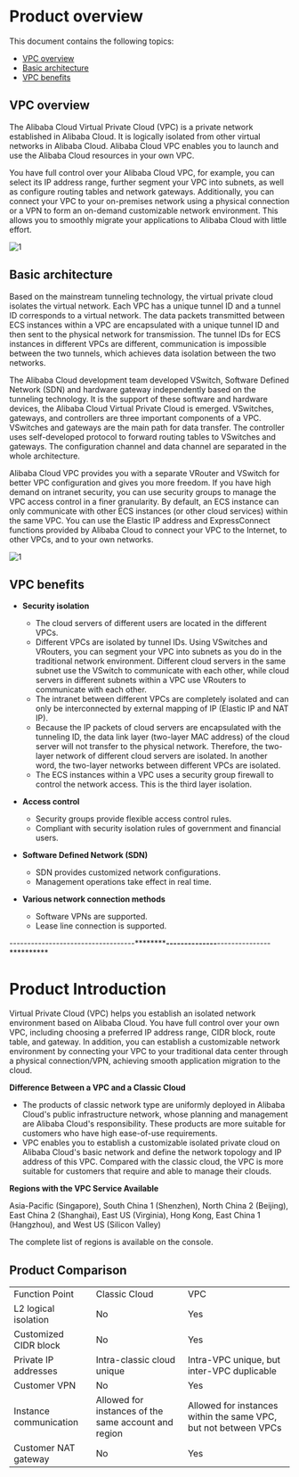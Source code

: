 # Product overview

This document contains the following topics:

- [VPC overview](overview)
- [Basic architecture](#architecutre)
- [VPC benefits](#benefits)


<a name="overview"></a>
## VPC overview

The Alibaba Cloud Virtual Private Cloud (VPC) is a private network established in Alibaba Cloud. It is logically isolated from other virtual networks in Alibaba Cloud. Alibaba Cloud VPC enables you to launch and use the Alibaba Cloud resources in your own VPC.

You have full control over your Alibaba Cloud VPC, for example, you can select its IP address range, further segment your VPC into subnets, as well as configure routing tables and network gateways. Additionally, you can connect your VPC to your on-premises network using a physical connection or a VPN to form an on-demand customizable network environment. This allows you to smoothly migrate your applications to Alibaba Cloud with little effort.

![1](http://docs-aliyun.cn-hangzhou.oss.aliyun-inc.com/assets/pic/34217/intl_en/1490084621378/Basic_VPC.png)

<a name="architecutre"></a>
## Basic architecture

Based on the mainstream tunneling technology, the virtual private cloud isolates the virtual network. Each VPC has a unique tunnel ID and a tunnel ID corresponds to a virtual network. The data packets transmitted between ECS instances within a VPC are encapsulated with a unique tunnel ID and then sent to the physical network for transmission. The tunnel IDs for ECS instances in different VPCs are different, communication is impossible between the two tunnels, which achieves data isolation between the two networks.

The Alibaba Cloud development team developed VSwitch, Software Defined Network (SDN) and hardware gateway independently based on the tunneling technology. It is the support of these software and hardware devices, the Alibaba Cloud Virtual Private Cloud is emerged. VSwitches, gateways, and controllers are three important components of a VPC. VSwitches and gateways are the main path for data transfer. The controller uses self-developed protocol to forward routing tables to VSwitches and gateways. The configuration channel and data channel are separated in the whole architecture.

Alibaba Cloud VPC provides you with a separate VRouter and VSwitch for better VPC configuration and gives you more freedom. If you have high demand on intranet security, you can use security groups to manage the VPC access control in a finer granularity. By default, an ECS instance can only communicate with other ECS instances (or other cloud services) within the same VPC. You can use the Elastic IP address and ExpressConnect functions provided by Alibaba Cloud to connect your VPC to the Internet, to other VPCs, and to your own networks.

![1](http://docs-aliyun.cn-hangzhou.oss.aliyun-inc.com/assets/pic/34217/intl_en/1490087831180/VPC_New.png)

<a name="benefits"></a>
## VPC benefits

- **Security isolation**
	- The cloud servers of different users are located in the different VPCs.
	- Different VPCs are isolated by tunnel IDs. Using VSwitches and VRouters, you can segment your VPC into subnets as you do in the traditional network environment. Different cloud servers in the same subnet use the VSwitch to communicate with each other, while cloud servers in different subnets within a VPC use VRouters to communicate with each other.
	- The intranet between different VPCs are completely isolated and can only be interconnected by external mapping of IP (Elastic IP and NAT IP).
	- Because the IP packets of cloud servers are encapsulated with the tunneling ID, the data link layer (two-layer MAC address) of the cloud server will not transfer to the physical network. Therefore, the two-layer network of different cloud servers are isolated. In another word, the two-layer networks between different VPCs are isolated.
	- The ECS instances within a VPC uses a security group firewall to control the network access. This is the third layer isolation.

- **Access control**
	- Security groups provide flexible access control rules.
	- Compliant with security isolation rules of government and financial users.
	
- **Software Defined Network (SDN)**
	- SDN provides customized network configurations.
	- Management operations take effect in real time.
	
- **Various network connection methods**
	- Software VPNs are supported.
	- Lease line connection is supported.
  
  
 -----------------------------------**************************--------------******************---------------**********
 
 # Product Introduction

Virtual Private Cloud (VPC) helps you establish an isolated network environment based on Alibaba Cloud. You have full control over your own VPC, including choosing a preferred IP address range, CIDR block, route table, and gateway. In addition, you can establish a customizable network environment by connecting your VPC to your traditional data center through a physical connection/VPN, achieving smooth application migration to the cloud.

**Difference Between a VPC and a Classic Cloud**

* The products of classic network type are uniformly deployed in Alibaba Cloud&apos;s public infrastructure network, whose planning and management are Alibaba Cloud&apos;s responsibility. These products are more suitable for customers who have high ease-of-use requirements.
* VPC enables you to establish a customizable isolated private cloud on Alibaba Cloud&apos;s basic network and define the network topology and IP address of this VPC. Compared with the classic cloud, the VPC is more suitable for customers that require and able to manage their clouds.

**Regions with the VPC Service Available**

Asia-Pacific (Singapore), South China 1 (Shenzhen), North China 2 (Beijing), East China 2 (Shanghai), East US (Virginia), Hong Kong, East China 1 (Hangzhou), and West US (Silicon Valley)

The complete list of regions is available on the console.

## Product Comparison

<table>
	<tr>
		<td>Function Point</td>
		<td>Classic Cloud</td>
		<td>VPC</td>
	</tr>
	<tr>
		<td>L2 logical isolation</td>
		<td>No</td>
		<td>Yes</td>
	</tr>
	<tr>
		<td>Customized CIDR block</td>
		<td>No</td>
		<td>Yes</td>
	</tr>
	<tr>
		<td>Private IP addresses</td>
		<td>Intra-classic cloud unique</td>
		<td>Intra-VPC unique, but inter-VPC duplicable</td>
	</tr>
	<tr>
		<td>Customer VPN</td>
		<td>No</td>
		<td>Yes</td>
	</tr>
	<tr>
		<td>Instance communication</td>
		<td>Allowed for instances of the same account and region</td>
		<td>Allowed for instances within the same VPC, but not between VPCs</td>
	</tr>
	<tr>
		<td>Customer NAT gateway</td>
		<td>No</td>
		<td>Yes</td>
	</tr>
	
</table>
